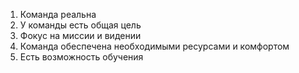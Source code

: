 1. Команда реальна
2. У команды есть общая цель
3. Фокус на миссии и видении 
4. Команда обеспечена необходимыми ресурсами и комфортом
5. Есть возможность обучения
